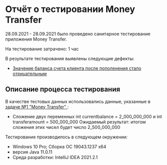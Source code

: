 # Отчёт о тестировании Money Transfer

28.09.2021 - 28.09.2021 было проведено санитарное тестирование  приложения Money Transfer.

На тестирование затрачено: 1 час

В результате тестирования выявлены следующие дефекты:
* [Значение баланса счета клиента после пополенения стало отрицательным](https://github.com/ElizarAbramov/vvedenie1/issues/1)

## Описание процесса тестирования

В качестве тестовых данных использовались данные, указанные в [ задаче №1 "Money Transfer" ](https://github.com/netology-code/javaqa-homeworks/blob/master/intro/MERGED.md) :
* Сложение  двух переменных int currentbalance = 2_000_000_000 и int transferamount = 500_000_000
    Ожидаемый результат: итогом сложения этих чисел будет число 2_500_000_000    

Тестирование производилось в следующем окружении:
* Windows 10 Pro; Сборка ОС	19043.1237 х64
* версия Java 11.0.11
* Среда разработки: IntelliJ IDEA 2021.2.1
